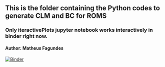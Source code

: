 ## This is the folder containing the Python codes to generate CLM and BC for ROMS
### Only iteractivePlots jupyter notebook works interactively in binder right now.
#### Author: Matheus Fagundes

[![Binder](https://mybinder.org/badge_logo.svg)](https://mybinder.org/v2/gh/eccofsGroup/Preprocessing_AWS_ROMS_Python/blob/main/interactivePlots.ipynb/branch)

